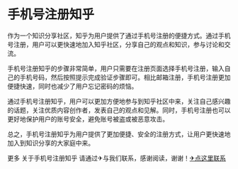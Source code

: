 # 手机号注册知乎

作为一个知识分享社区，知乎为用户提供了通过手机号注册的便捷方式。通过手机号注册，用户可以更快速地加入知乎社区，分享自己的观点和知识，参与讨论和交流。

手机号注册知乎的步骤非常简单，用户只需要在注册页面选择手机号注册，输入自己的手机号码，然后按照提示完成验证步骤即可。相比邮箱注册，手机号注册更加便捷快速，同时也减少了用户忘记密码的烦恼。

通过手机号注册知乎，用户可以更加方便地参与到知乎社区中来，关注自己感兴趣的话题，关注优质内容创作者，发表自己的观点和见解。同时，手机号注册也可以更好地保护用户的账号安全，避免账号被盗或被恶意攻击。

总之，手机号注册知乎为用户提供了更加便捷、安全的注册方式，让用户更快速地加入到知识分享的大家庭中来。

更多 关于手机号注册知乎 请通过✈与我们联系，感谢阅读，谢谢！[✈点这里联系](https://gg.k02.cc)